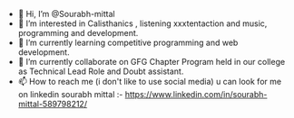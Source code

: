 - 👋 Hi, I’m @Sourabh-mittal
- 👀 I’m interested in Calisthanics , listening xxxtentaction and music, programming and development.
- 🌱 I’m currently learning competitive programming and web development.
- 💞️ I’m currently collaborate on GFG Chapter Program held in our college as Technical Lead Role and Doubt assistant.
- 📫 How to reach me (i don't like to use social media) u can look for me on linkedin sourabh mittal :- https://www.linkedin.com/in/sourabh-mittal-589798212/

<!---
Sourabh-mittal/Sourabh-mittal is a ✨ special ✨ repository because its `README.md` (this file) appears on your GitHub profile.
You can click the Preview link to take a look at your changes.
--->
